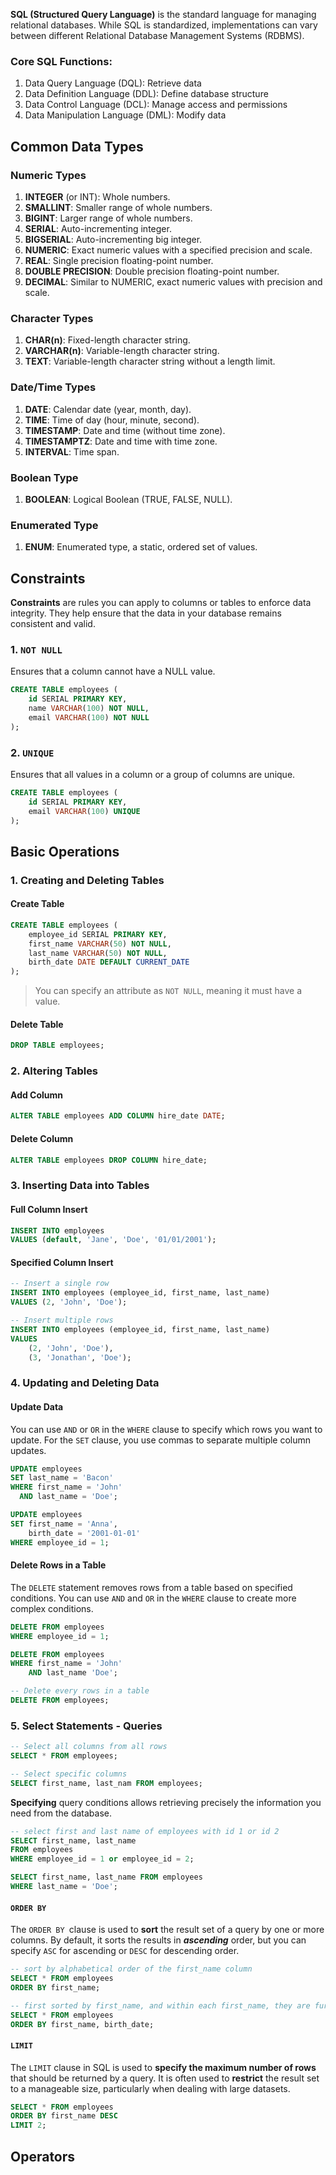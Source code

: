 **SQL (Structured Query Language)** is the standard language for managing relational databases. While SQL is standardized, implementations can vary between different Relational Database Management Systems (RDBMS).
### Core SQL Functions:
1. Data Query Language (DQL): Retrieve data
2. Data Definition Language (DDL): Define database structure
3. Data Control Language (DCL): Manage access and permissions
4. Data Manipulation Language (DML): Modify data
## Common Data Types
### Numeric Types
1. **INTEGER** (or INT): Whole numbers.
2. **SMALLINT**: Smaller range of whole numbers.
3. **BIGINT**: Larger range of whole numbers.
4. **SERIAL**: Auto-incrementing integer.
5. **BIGSERIAL**: Auto-incrementing big integer.
6. **NUMERIC**: Exact numeric values with a specified precision and scale.
7. **REAL**: Single precision floating-point number.
8. **DOUBLE PRECISION**: Double precision floating-point number.
9. **DECIMAL**: Similar to NUMERIC, exact numeric values with precision and scale.
### Character Types
1. **CHAR(n)**: Fixed-length character string.
2. **VARCHAR(n)**: Variable-length character string.
3. **TEXT**: Variable-length character string without a length limit.
### Date/Time Types
1. **DATE**: Calendar date (year, month, day).
2. **TIME**: Time of day (hour, minute, second).
3. **TIMESTAMP**: Date and time (without time zone).
4. **TIMESTAMPTZ**: Date and time with time zone.
5. **INTERVAL**: Time span.
### Boolean Type
1. **BOOLEAN**: Logical Boolean (TRUE, FALSE, NULL).
### Enumerated Type
1. **ENUM**: Enumerated type, a static, ordered set of values.
## Constraints
**Constraints** are rules you can apply to columns or tables to enforce data integrity. They help ensure that the data in your database remains consistent and valid. 
### 1. `NOT NULL`
Ensures that a column cannot have a NULL value.
```sql
CREATE TABLE employees (
    id SERIAL PRIMARY KEY,
    name VARCHAR(100) NOT NULL,
    email VARCHAR(100) NOT NULL
);
```
### 2. `UNIQUE`
Ensures that all values in a column or a group of columns are unique.
```sql
CREATE TABLE employees (
    id SERIAL PRIMARY KEY,
    email VARCHAR(100) UNIQUE
);
```
## Basic Operations
### 1. Creating and Deleting Tables
#### Create Table
```sql
CREATE TABLE employees (
    employee_id SERIAL PRIMARY KEY,
    first_name VARCHAR(50) NOT NULL,
    last_name VARCHAR(50) NOT NULL,
    birth_date DATE DEFAULT CURRENT_DATE
);
```
> You can specify an attribute as `NOT NULL`, meaning it must have a value. 
#### Delete Table
```sql
DROP TABLE employees;
```
### 2. Altering Tables
#### Add Column
```sql
ALTER TABLE employees ADD COLUMN hire_date DATE;
```
#### Delete Column
```sql
ALTER TABLE employees DROP COLUMN hire_date;
```
### 3. Inserting Data into Tables
#### Full Column Insert
```sql
INSERT INTO employees
VALUES (default, 'Jane', 'Doe', '01/01/2001');
```
#### Specified Column Insert
```sql
-- Insert a single row
INSERT INTO employees (employee_id, first_name, last_name)
VALUES (2, 'John', 'Doe');

-- Insert multiple rows
INSERT INTO employees (employee_id, first_name, last_name)
VALUES 
	(2, 'John', 'Doe'), 
	(3, 'Jonathan', 'Doe');
```
### 4. Updating and Deleting Data
#### Update Data
You can use `AND` or `OR` in the `WHERE` clause to specify which rows you want to update. For the `SET` clause, you use commas to separate multiple column updates.
```sql
UPDATE employees
SET last_name = 'Bacon'
WHERE first_name = 'John' 
  AND last_name = 'Doe'; 
```

```sql
UPDATE employees 
SET first_name = 'Anna',
    birth_date = '2001-01-01'
WHERE employee_id = 1;
```
#### Delete Rows in a Table
The `DELETE` statement removes rows from a table based on specified conditions. You can use `AND` and `OR` in the `WHERE` clause to create more complex conditions.
```sql
DELETE FROM employees
WHERE employee_id = 1; 
```

```sql
DELETE FROM employees 
WHERE first_name = 'John' 
	AND last_name 'Doe';
```

```sql
-- Delete every rows in a table
DELETE FROM employees; 
```
### 5. Select Statements - Queries
```sql
-- Select all columns from all rows 
SELECT * FROM employees;

-- Select specific columns 
SELECT first_name, last_nam FROM employees;
```

**Specifying** query conditions allows retrieving precisely the information you need from the database.
```sql
-- select first and last name of employees with id 1 or id 2
SELECT first_name, last_name
FROM employees
WHERE employee_id = 1 or employee_id = 2;
```

```sql
SELECT first_name, last_name FROM employees
WHERE last_name = 'Doe';
```
#### `ORDER BY`
The `ORDER BY `clause is used to **sort** the result set of a query by one or more columns. By default, it sorts the results in ***ascending*** order, but you can specify `ASC` for ascending or `DESC` for descending order.
```sql
-- sort by alphabetical order of the first_name column
SELECT * FROM employees
ORDER BY first_name; 
```

```sql
-- first sorted by first_name, and within each first_name, they are further sorted by birth_date.
SELECT * FROM employees
ORDER BY first_name, birth_date; 
```
#### `LIMIT`
The `LIMIT` clause in SQL is used to **specify the maximum number of rows** that should be returned by a query. It is often used to **restrict** the result set to a manageable size, particularly when dealing with large datasets.
```sql
SELECT * FROM employees
ORDER BY first_name DESC
LIMIT 2;
```
## Operators
